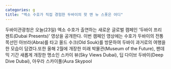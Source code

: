 ```yaml
---
categories: g
title: "엑소 수호가 직접 경험한 두바이의 핫 앤 뉴 스폿은 어디"
---
```

두바이관광청은 오늘(23일) 엑소 수호가 출연하는 새로운 글로벌 캠페인 ‘두바이 프리젠트(Dubai Presents)’ 영상을 공개한다. 이번 캠페인 영상에는 수호가 두바이의 전통 목선인 아브라(Abra)를 타고 올드 수크(Old Souk)를 방문하여 두바이 과거로의 여행을 한 모습이 담겼다.또한 올해 2월에 개장한 미래 박물관(Museum of the Future), 팬데믹 기간 새롭게 개장한 명소인 스카이 뷰(Sky Views Dubai), 딥 다이브 두바이(Deep Dive Dubai), 아우라 스카이풀(Aura Skypool